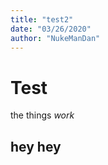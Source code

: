 ```yaml
---
title: "test2"
date: "03/26/2020"
author: "NukeManDan"
---
```


# Test

the things *work*
## hey hey

